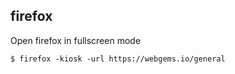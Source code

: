 ## firefox

Open firefox in fullscreen mode

```
$ firefox -kiosk -url https://webgems.io/general
```
